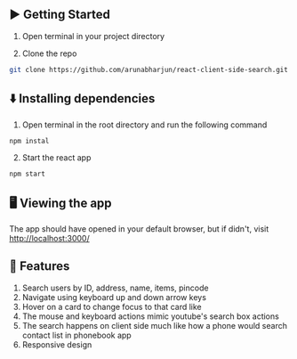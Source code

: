 ## ▶️ Getting Started

1. Open terminal in your project directory

2. Clone the repo

```bash
git clone https://github.com/arunabharjun/react-client-side-search.git
```

## ⬇️ Installing dependencies

1. Open terminal in the root directory and run the following command

```bash
npm instal
```

2. Start the react app

```bash
npm start
```

## 🖥 Viewing the app

The app should have opened in your default browser, but if didn't, visit [http://localhost:3000/](http://localhost:3000/)

## 🌟 Features

1. Search users by ID, address, name, items, pincode
2. Navigate using keyboard up and down arrow keys
3. Hover on a card to change focus to that card like
4. The mouse and keyboard actions mimic youtube's search box actions
5. The search happens on client side much like how a phone would search contact list in phonebook app
6. Responsive design